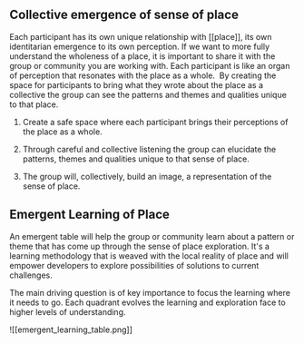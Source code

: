 ## Collective emergence of sense of place  
Each participant has its own unique relationship with [[place]], its own identitarian emergence to its own perception. If we want to more fully understand the wholeness of a place, it is important to share it with the group or community you are working with. Each participant is like an organ of perception that resonates with the place as a whole.  By creating the space for participants to bring what they wrote about the place as a collective the group can see the patterns and themes and qualities unique to that place. 

1. Create a safe space where each participant brings their perceptions of the place as a whole.

2. Through careful and collective listening the group can elucidate the patterns, themes and qualities unique to that sense of place. 

3. The group will, collectively, build an image, a representation of the sense of place.

## Emergent Learning of Place
An emergent table will help the group or community learn about a pattern or theme that has come up through the sense of place exploration. It's a learning methodology that is weaved with the local reality of place and will empower developers to explore possibilities of solutions to current challenges.

The main driving question is of key importance to focus the learning where it needs to go. Each quadrant evolves the learning and exploration face to higher levels of understanding.

![[emergent_learning_table.png]]